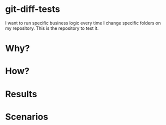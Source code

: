 # git-diff-tests
I want to run specific business logic every time I change specific folders on my repository. This is the repository to test it.

# Why?


# How?


# Results

# Scenarios

